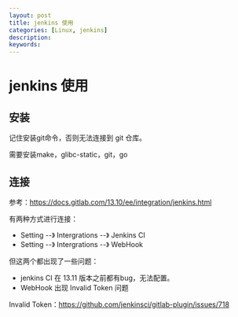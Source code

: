```yaml
---
layout: post
title: jenkins 使用
categories: [Linux, jenkins]
description:
keywords: 
---
```


# jenkins 使用

## 安装

记住安装git命令，否则无法连接到 git 仓库。

需要安装make，glibc-static，git，go

## 连接

参考：https://docs.gitlab.com/13.10/ee/integration/jenkins.html

有两种方式进行连接：

- Setting --》 Intergrations --》 Jenkins CI
- Setting --》 Intergrations --》 WebHook

但这两个都出现了一些问题：

- jenkins CI 在 13.11 版本之前都有bug，无法配置。
- WebHook 出现 Invalid Token 问题

Invalid Token：https://github.com/jenkinsci/gitlab-plugin/issues/718
